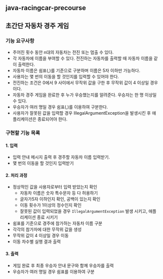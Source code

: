 ## java-racingcar-precourse

## 초간단 자동차 경주 게임
### 기능 요구사항
- 주어진 횟수 동안 n대의 자동차는 전진 또는 멈출 수 있다.
- 각 자동차에 이름을 부여할 수 있다. 전진하는 자동차를 출력할 때 자동차 이름을 같이 출력한다.
- 자동차 이름은 쉼표(,)를 기준으로 구분하며 이름은 5자 이하만 가능하다. 
- 사용자는 몇 번의 이동을 할 것인지를 입력할 수 있어야 한다.
- 전진하는 조건은 0에서 9 사이에서 무작위 값을 구한 후 무작위 값이 4 이상일 경우이다.
- 자동차 경주 게임을 완료한 후 누가 우승했는지를 알려준다. 우승자는 한 명 이상일 수 있다.
- 우승자가 여러 명일 경우 쉼표(,)를 이용하여 구분한다.
- 사용자가 잘못된 값을 입력할 경우 IllegalArgumentException을 발생시킨 후 애플리케이션은 종료되어야 한다.

### 구현할 기능 목록
#### 1. 입력
- 입력 안내 메시지 출력 후 경주할 자동차 이름 입력받기.
- 몇 번의 이동을 할 것인지 입력받기

#### 2. 처리 과정
- 정상적인 값을 사용자로부터 입력 받았는지 확인
  - 자동차 이름은 숫자 특수문자 등 다 허용하기
  - 글자가5자 이하인지 확인, 공백이 있는지 확인
  - 이동 횟수가 1이상의 정수인지 확인
  - 잘못된 값이 입력되었을 경우 `IllegalArgumentException` 발생 시키고, 애플리케이션 종료 시키기
- 쉼표를 기준으로 경주에 참가하는 자동차 이름 구분
- 각각의 참가자에 대한 무작위 값을 생성
- 무작위 값이 4 이상일 경우 이동
- 이동 차수별 실행 결과 출력

#### 3. 출력
- 게임 완료 후 최종 우승자 안내 문구와 함께 우승자를 출력
- 우승자가 여러 명일 경우 쉼표를 이용하여 구분


